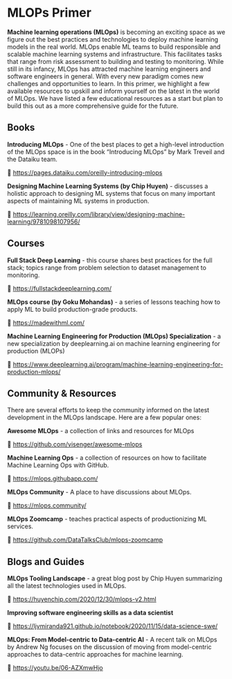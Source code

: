 # MLOPs Primer

**Machine learning operations (MLOps)** is becoming an exciting space as we figure out the best practices and technologies to deploy machine learning models in the real world. MLOps enable ML teams to build responsible and scalable machine learning systems and infrastructure. This facilitates tasks that range from risk assessment to building and testing to monitoring. While still in its infancy, MLOps has attracted machine learning engineers and software engineers in general. With every new paradigm comes new challenges and opportunities to learn. In this primer, we highlight a few available resources to upskill and inform yourself on the latest in the world of MLOps. We have listed a few educational resources as a start but plan to build this out as a more comprehensive guide for the future.

## Books

**Introducing MLOps** - One of the best places to get a high-level introduction of the MLOps space is in the book “Introducing MLOps” by Mark Treveil and the Dataiku team.

🔗 https://pages.dataiku.com/oreilly-introducing-mlops

**Designing Machine Learning Systems (by Chip Huyen)** - discusses a holistic approach to designing ML systems that focus on many important aspects of maintaining ML systems in production.

🔗 https://learning.oreilly.com/library/view/designing-machine-learning/9781098107956/

## Courses

**Full Stack Deep Learning** - this course shares best practices for the full stack; topics range from problem selection to dataset management to monitoring.

🔗 https://fullstackdeeplearning.com/

**MLOps course (by Goku Mohandas)** - a series of lessons teaching how to apply ML to build production-grade products.

🔗 https://madewithml.com/

**Machine Learning Engineering for Production (MLOps) Specialization** - a new specialization by deeplearning.ai on machine learning engineering for production (MLOPs)

🔗 https://www.deeplearning.ai/program/machine-learning-engineering-for-production-mlops/

## Community & Resources
There are several efforts to keep the community informed on the latest development in the MLOps landscape. Here are a few popular ones:


**Awesome MLOps** - a collection of links and resources for MLOps

🔗 https://github.com/visenger/awesome-mlops

**Machine Learning Ops** - a collection of resources on how to facilitate Machine Learning Ops with GitHub.

🔗 https://mlops.githubapp.com/

**MLOps Community** - A place to have discussions about MLOps.

🔗 https://mlops.community/

**MLOps Zoomcamp** - teaches practical aspects of productionizing ML services. 

🔗 https://github.com/DataTalksClub/mlops-zoomcamp

## Blogs and Guides

**MLOps Tooling Landscape** - a great blog post by Chip Huyen summarizing all the latest technologies used in MLOps.

🔗 https://huyenchip.com/2020/12/30/mlops-v2.html

**Improving software engineering skills as a data scientist**

🔗 https://ljvmiranda921.github.io/notebook/2020/11/15/data-science-swe/

**MLOps: From Model-centric to Data-centric AI** - A recent talk on MLOps by Andrew Ng focuses on the discussion of moving from model-centric approaches to data-centric approaches for machine learning.

🔗 https://youtu.be/06-AZXmwHjo
